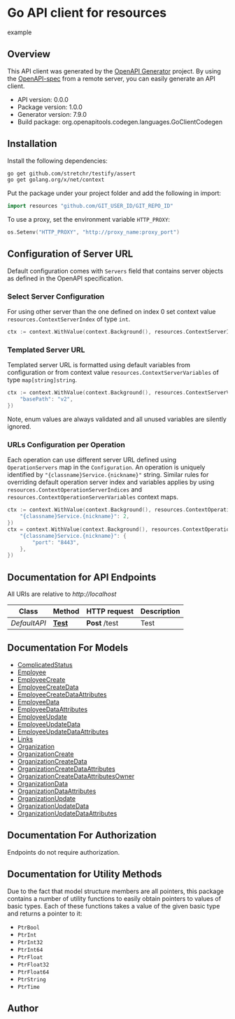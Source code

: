 # Go API client for resources

example

## Overview
This API client was generated by the [OpenAPI Generator](https://openapi-generator.tech) project.  By using the [OpenAPI-spec](https://www.openapis.org/) from a remote server, you can easily generate an API client.

- API version: 0.0.0
- Package version: 1.0.0
- Generator version: 7.9.0
- Build package: org.openapitools.codegen.languages.GoClientCodegen

## Installation

Install the following dependencies:

```sh
go get github.com/stretchr/testify/assert
go get golang.org/x/net/context
```

Put the package under your project folder and add the following in import:

```go
import resources "github.com/GIT_USER_ID/GIT_REPO_ID"
```

To use a proxy, set the environment variable `HTTP_PROXY`:

```go
os.Setenv("HTTP_PROXY", "http://proxy_name:proxy_port")
```

## Configuration of Server URL

Default configuration comes with `Servers` field that contains server objects as defined in the OpenAPI specification.

### Select Server Configuration

For using other server than the one defined on index 0 set context value `resources.ContextServerIndex` of type `int`.

```go
ctx := context.WithValue(context.Background(), resources.ContextServerIndex, 1)
```

### Templated Server URL

Templated server URL is formatted using default variables from configuration or from context value `resources.ContextServerVariables` of type `map[string]string`.

```go
ctx := context.WithValue(context.Background(), resources.ContextServerVariables, map[string]string{
	"basePath": "v2",
})
```

Note, enum values are always validated and all unused variables are silently ignored.

### URLs Configuration per Operation

Each operation can use different server URL defined using `OperationServers` map in the `Configuration`.
An operation is uniquely identified by `"{classname}Service.{nickname}"` string.
Similar rules for overriding default operation server index and variables applies by using `resources.ContextOperationServerIndices` and `resources.ContextOperationServerVariables` context maps.

```go
ctx := context.WithValue(context.Background(), resources.ContextOperationServerIndices, map[string]int{
	"{classname}Service.{nickname}": 2,
})
ctx = context.WithValue(context.Background(), resources.ContextOperationServerVariables, map[string]map[string]string{
	"{classname}Service.{nickname}": {
		"port": "8443",
	},
})
```

## Documentation for API Endpoints

All URIs are relative to *http://localhost*

Class | Method | HTTP request | Description
------------ | ------------- | ------------- | -------------
*DefaultAPI* | [**Test**](docs/DefaultAPI.md#test) | **Post** /test | Test


## Documentation For Models

 - [ComplicatedStatus](docs/ComplicatedStatus.md)
 - [Employee](docs/Employee.md)
 - [EmployeeCreate](docs/EmployeeCreate.md)
 - [EmployeeCreateData](docs/EmployeeCreateData.md)
 - [EmployeeCreateDataAttributes](docs/EmployeeCreateDataAttributes.md)
 - [EmployeeData](docs/EmployeeData.md)
 - [EmployeeDataAttributes](docs/EmployeeDataAttributes.md)
 - [EmployeeUpdate](docs/EmployeeUpdate.md)
 - [EmployeeUpdateData](docs/EmployeeUpdateData.md)
 - [EmployeeUpdateDataAttributes](docs/EmployeeUpdateDataAttributes.md)
 - [Links](docs/Links.md)
 - [Organization](docs/Organization.md)
 - [OrganizationCreate](docs/OrganizationCreate.md)
 - [OrganizationCreateData](docs/OrganizationCreateData.md)
 - [OrganizationCreateDataAttributes](docs/OrganizationCreateDataAttributes.md)
 - [OrganizationCreateDataAttributesOwner](docs/OrganizationCreateDataAttributesOwner.md)
 - [OrganizationData](docs/OrganizationData.md)
 - [OrganizationDataAttributes](docs/OrganizationDataAttributes.md)
 - [OrganizationUpdate](docs/OrganizationUpdate.md)
 - [OrganizationUpdateData](docs/OrganizationUpdateData.md)
 - [OrganizationUpdateDataAttributes](docs/OrganizationUpdateDataAttributes.md)


## Documentation For Authorization

Endpoints do not require authorization.


## Documentation for Utility Methods

Due to the fact that model structure members are all pointers, this package contains
a number of utility functions to easily obtain pointers to values of basic types.
Each of these functions takes a value of the given basic type and returns a pointer to it:

* `PtrBool`
* `PtrInt`
* `PtrInt32`
* `PtrInt64`
* `PtrFloat`
* `PtrFloat32`
* `PtrFloat64`
* `PtrString`
* `PtrTime`

## Author



